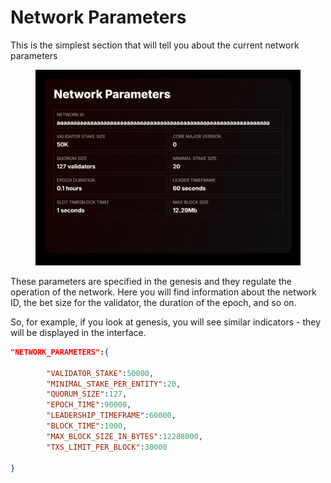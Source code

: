 # Network Parameters

This is the simplest section that will tell you about the current network parameters

<figure><img src="../../../.gitbook/assets/image (108).png" alt=""><figcaption></figcaption></figure>

These parameters are specified in the genesis and they regulate the operation of the network. Here you will find information about the network ID, the bet size for the validator, the duration of the epoch, and so on.

So, for example, if you look at genesis, you will see similar indicators - they will be displayed in the interface.

```json
"NETWORK_PARAMETERS":{

        "VALIDATOR_STAKE":50000,
        "MINIMAL_STAKE_PER_ENTITY":20,
        "QUORUM_SIZE":127,
        "EPOCH_TIME":90000,
        "LEADERSHIP_TIMEFRAME":60000,
        "BLOCK_TIME":1000,
        "MAX_BLOCK_SIZE_IN_BYTES":12288000,
        "TXS_LIMIT_PER_BLOCK":30000
    
}
```
